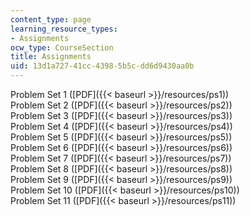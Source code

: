 ```yaml
---
content_type: page
learning_resource_types:
- Assignments
ocw_type: CourseSection
title: Assignments
uid: 13d1a727-41cc-4398-5b5c-dd6d9430aa0b
---
```


Problem Set 1 ([PDF]({{< baseurl >}}/resources/ps1))  
Problem Set 2 ([PDF]({{< baseurl >}}/resources/ps2))  
Problem Set 3 ([PDF]({{< baseurl >}}/resources/ps3))  
Problem Set 4 ([PDF]({{< baseurl >}}/resources/ps4))  
Problem Set 5 ([PDF]({{< baseurl >}}/resources/ps5))  
Problem Set 6 ([PDF]({{< baseurl >}}/resources/ps6))  
Problem Set 7 ([PDF]({{< baseurl >}}/resources/ps7))  
Problem Set 8 ([PDF]({{< baseurl >}}/resources/ps8))  
Problem Set 9 ([PDF]({{< baseurl >}}/resources/ps9))  
Problem Set 10 ([PDF]({{< baseurl >}}/resources/ps10))  
Problem Set 11 ([PDF]({{< baseurl >}}/resources/ps11))
